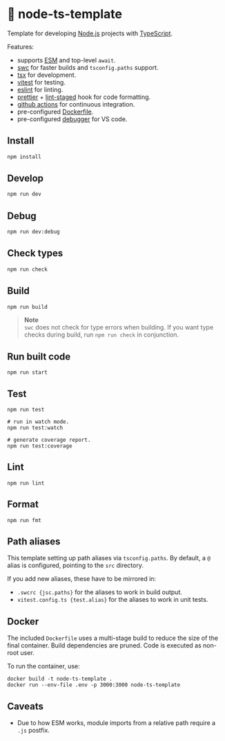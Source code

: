 # 🧰 node-ts-template

Template for developing [Node.js](https://nodejs.org) projects with [TypeScript](https://www.typescriptlang.org).

Features:

- supports [ESM](https://nodejs.org/api/esm.html) and top-level `await`.
- [swc](https://swc.rs/) for faster builds and `tsconfig.paths` support.
- [tsx](https://github.com/esbuild-kit/tsx) for development.
- [vitest](https://vitest.dev/) for testing.
- [eslint](https://eslint.org) for linting.
- [prettier](https://prettier.io/) + [lint-staged](https://github.com/okonet/lint-staged) hook for code formatting.
- [github actions](https://docs.github.com/en/actions) for continuous integration.
- pre-configured [Dockerfile](https://docker.com).
- pre-configured [debugger](https://code.visualstudio.com/docs/editor/debugging) for VS code.

## Install

```sh
npm install
```

## Develop

```sh
npm run dev
```

## Debug

```sh
npm run dev:debug
```

## Check types

```sh
npm run check
```

## Build

```sh
npm run build
```

> **Note**  
> `swc` does not check for type errors when building. If you want type checks during build, run `npm run check` in conjunction.

## Run built code

```
npm run start
```

## Test

```
npm run test

# run in watch mode.
npm run test:watch

# generate coverage report.
npm run test:coverage
```

## Lint

```
npm run lint
```

## Format

```
npm run fmt
```

## Path aliases

This template setting up path aliases via `tsconfig.paths`. By default, a `@` alias is configured, pointing to the `src` directory.

If you add new aliases, these have to be mirrored in:

- `.swcrc {jsc.paths}` for the aliases to work in build output.
- `vitest.config.ts {test.alias}` for the aliases to work in unit tests.

## Docker

The included `Dockerfile` uses a multi-stage build to reduce the size of the final container. Build dependencies are pruned. Code is executed as non-root user.

To run the container, use:

```
docker build -t node-ts-template .
docker run --env-file .env -p 3000:3000 node-ts-template
```

## Caveats

- Due to how ESM works, module imports from a relative path require a `.js` postfix.
